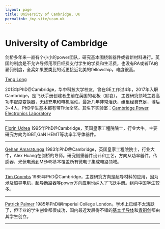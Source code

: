 ```yaml
---
layout: page
title: University of Cambridge, UK
permalink: /my-site/ucam-uk
---
```

# University of Cambridge

剑桥多年来一直有个小小的power团队，研究基本围绕新器件或者新材料进行。英国的制度是不允许导师用项目经费支付学生的学费和生活费，也没有RA或者TA的雇佣制度，全奖如果要类比的话更接近北美的fellowship，难度很高。

[Teng Long](https://tenglong.eng.cam.ac.uk/group-members)

2013年PhD@Cambridge，华中科技大学校友，曾在GE工作过4年，2017年入职Cambridge，是飞跃手册创建者生前在英国的老板（默哀）。
主要研究领域主要高功率密度变换器，无线充电和电机驱动。最近几年非常活跃，组里经费充足，博后3~4人，PhD学生基本都有带Title全奖。其名下实验室：[Cambridge Power Electronics Laboratory](https://tenglong.eng.cam.ac.uk/)

---

[Florin Udrea](http://www.eng.cam.ac.uk/profiles/fu10000)
1995年PhD@Cambridge，英国皇家工程院院士，行业大牛。主要研究方向为IGBT,GaN HEMT等功率半导体器件。

---

[Gehan Amaratunga](http://www.eng.cam.ac.uk/profiles/gaja1)
1983年PhD@Cambridge，英国皇家工程院院士，行业大牛，Alex Huang在剑桥的导师。研究侧重器件设计和工艺，方向从功率器件，传感器，光伏电池到MEMS基本覆盖所有微电子集成电路领域。

---

[Tim Coombs](http://www.eng.cam.ac.uk/profiles/tac1000)
1985年PhD@Cambridge，主要研究方向是超导材料的应用，因为涉及超导电机，超导断路器等power方向应用也纳入了飞跃手册。组内中国学生较多。

---
[Patrick Palmer](https://www.energy.cam.ac.uk/directory/prp11@cam.ac.uk)
1985年PhD@Imperial College London。学术上已经不太活跃了，但毕业的学生创业都很成功，国内最近发展得不错的[基本半导体](http://www.basicsemi.com/)和[青铜剑](http://www.qtjtec.com/)都由其学生创立。

---

